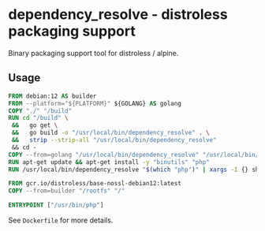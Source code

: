 # dependency_resolve - distroless packaging support

Binary packaging support tool for distroless / alpine.

## Usage

```Dockerfile
FROM debian:12 AS builder
FROM --platform="${PLATFORM}" ${GOLANG} AS golang
COPY "./" "/build"
RUN cd "/build" \
 &&   go get \
 &&   go build -o "/usr/local/bin/dependency_resolve" . \
 &&   strip --strip-all "/usr/local/bin/dependency_resolve"
 && cd -
COPY --from=golang "/usr/local/bin/dependency_resolve" "/usr/local/bin/dependency_resolve"
RUN apt-get update && apt-get install -y "binutils" "php"
RUN /usr/local/bin/dependency_resolve "$(which "php")" | xargs -I {} sh -c 'mkdir -p /rootfs/$(dirname "{}") && cp -apP "{}" "/rootfs/{}" && (strip --strip-all "/rootfs/{}" || true)'

FROM gcr.io/distroless/base-nossl-debian12:latest
COPY --from=builder "/rootfs" "/"

ENTRYPOINT ["/usr/bin/php"]
```

See `Dockerfile` for more details.
